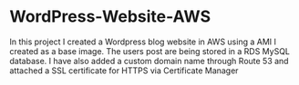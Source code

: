 # WordPress-Website-AWS
In this project I created a Wordpress blog website in AWS using a AMI I created as a base image. The users post are being stored in a RDS MySQL database. I have also added a custom domain name through Route 53 and attached a SSL certificate for HTTPS via Certificate Manager
